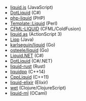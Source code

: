 * [liquid.js](https://github.com/darthapo/liquid.js) (JavaScript)
* [DotLiquid](http://dotliquidmarkup.org/) (C#)
* [php-liquid](https://github.com/harrydeluxe/php-liquid) (PHP)
* [Template::Liquid](https://metacpan.org/pod/Template::Liquid) (Perl)
* [CFML-LIQUID](https://github.com/rip747/cfml-liquid) (CFML/ColdFusion)
* [liquid.as](https://github.com/prevailhs/liquid.as) (ActionScript 3)
* [Liqp](https://github.com/bkiers/Liqp) (Java)
* [karlseguin/liquid](https://github.com/karlseguin/liquid) (Go)
* [osteele/liquid](https://github.com/osteele/liquid) (Go)
* [Liquid.NET](https://github.com/mikebridge/Liquid.NET) (C#)
* [DotLiquid](https://github.com/dotliquid/dotliquid) (C#/.NET)
* [liquid-rust](https://github.com/cobalt-org/liquid-rust) (Rust)
* [liquidpp](https://github.com/mrpi/liquidpp) (C++14)
* [CppLiquid](https://github.com/kainjow/CppLiquid) (C++11)
* [liquid-elixir](https://github.com/bettyblocks/liquid-elixir) (Elixir)
* [wet](https://github.com/superkonduktr/wet) (Clojure/ClojureScript)
* [liquid-ml](https://github.com/benfaerber/liquid-ml) (OCaml)
